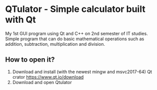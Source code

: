 # QTulator - Simple calculator built with Qt
My 1st GUI program using Qt and C++ on 2nd semester of IT studies.  Simple program that can do basic mathematical operations such as 
addition, subtraction, multiplication and division.

## How to open it?


1) Download and install (with the newest mingw and msvc2017-64) Qt crator https://www.qt.io/download
2) Download and open Qtulator
